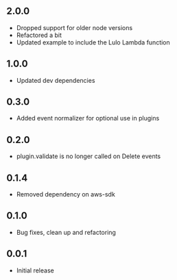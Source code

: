 ## 2.0.0
* Dropped support for older node versions 
* Refactored a bit
* Updated example to include the Lulo Lambda function

## 1.0.0
* Updated dev dependencies

## 0.3.0
* Added event normalizer for optional use in plugins

## 0.2.0
* plugin.validate is no longer called on Delete events

## 0.1.4
* Removed dependency on aws-sdk

## 0.1.0
* Bug fixes, clean up and refactoring

## 0.0.1
* Initial release
